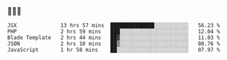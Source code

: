 ### 👋👋👋
<!--START_SECTION:waka-->
```text
JSX              13 hrs 57 mins  ██████████████░░░░░░░░░░░   56.23 % 
PHP              2 hrs 59 mins   ███░░░░░░░░░░░░░░░░░░░░░░   12.04 % 
Blade Template   2 hrs 44 mins   ██▓░░░░░░░░░░░░░░░░░░░░░░   11.03 % 
JSON             2 hrs 10 mins   ██▒░░░░░░░░░░░░░░░░░░░░░░   08.76 % 
JavaScript       1 hr 58 mins    ██░░░░░░░░░░░░░░░░░░░░░░░   07.97 % 
```
<!--END_SECTION:waka-->
